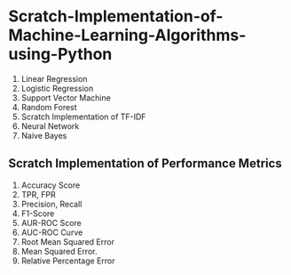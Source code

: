 # Scratch-Implementation-of-Machine-Learning-Algorithms-using-Python
1. Linear Regression
2. Logistic Regression
3. Support Vector Machine
4. Random Forest
5. Scratch Implementation of TF-IDF
6. Neural Network
7. Naive Bayes

## Scratch Implementation of Performance Metrics
1. Accuracy Score
2. TPR, FPR
3. Precision, Recall
4. F1-Score
5. AUR-ROC Score
6. AUC-ROC Curve
7. Root Mean Squared Error
8. Mean Squared Error.
9. Relative Percentage Error
